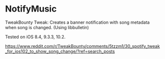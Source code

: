 # NotifyMusic
TweakBounty Tweak: Creates a banner notification with song metadata when song is changed. (Using libbulletin)

Tested on iOS 8.4, 9.3.3, 10.2.

https://www.reddit.com/r/TweakBounty/comments/5tzzm1/30_spotify_tweak_for_ios102_to_show_song_change/?ref=search_posts
